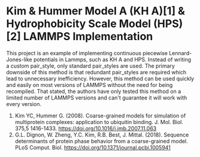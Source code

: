 # Kim & Hummer Model A (KH A)[1] & Hydrophobicity Scale Model (HPS)[2] LAMMPS Implementation
This project is an example of implementing continuous piecewise Lennard-Jones-like potentials in Lammps, such as KH A and HPS. 
Instead of writing a custom pair_style, only standard pair_styles are used. 
The primary downside of this method is that redundant pair_styles are required which lead to unnecessary inefficiency. 
However, this method can be used quickly and easily on most versions of LAMMPS without the need for being recompiled.
That stated, the authors have only tested this method on a limited number of LAMMPS versions and can't guarantee it will work with every version.

1. Kim YC, Hummer G. (2008). Coarse-grained models for simulation of multiprotein complexes: application to ubiquitin binding. J. Mol. Biol. 375,5 1416-1433. https://doi.org/10.1016/j.jmb.2007.11.063
2. G.L. Dignon, W. Zheng, Y.C. Kim, R.B. Best, J. Mittal. (2018). Sequence determinants of protein phase behavior from a coarse-grained model. PLoS Comput. Biol. https://doi.org/10.1371/journal.pcbi.1005941
